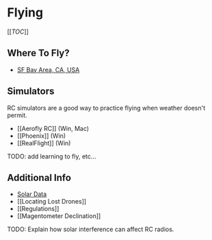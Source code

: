 # Flying

[[_TOC_]]

## Where To Fly?

* [SF Bay Area, CA, USA](https://www.google.com/maps/d/viewer?msa=0&mid=zFq0unLIXWYo.k6-b1StMq6TA)

## Simulators

RC simulators are a good way to practice flying when weather doesn't permit.

* [[Aerofly RC]] (Win, Mac)
* [[Phoenix]] (Win)
* [[RealFlight]] (Win)

TODO: add learning to fly, etc...

## Additional Info

* [Solar Data](http://www.n3kl.org/sun/noaa.html)
* [[Locating Lost Drones]]
* [[Regulations]]
* [[Magentometer Declination]]

TODO: Explain how solar interference can affect RC radios.